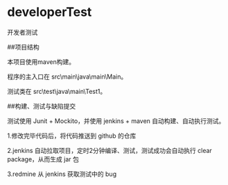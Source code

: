 # developerTest
开发者测试

##项目结构

本项目使用maven构建。

程序的主入口在 src\main\java\main\Main。

测试类在 src\test\java\main\Test1。

##构建、测试与缺陷提交

测试使用 Junit + Mockito，并使用 jenkins + maven 自动构建、自动执行测试。

1.修改完毕代码后，将代码推送到 github 的仓库

2.jenkins 自动拉取项目，定时2分钟编译、测试，测试成功会自动执行 clear package，从而生成 jar 包

3.redmine 从 jenkins 获取测试中的 bug